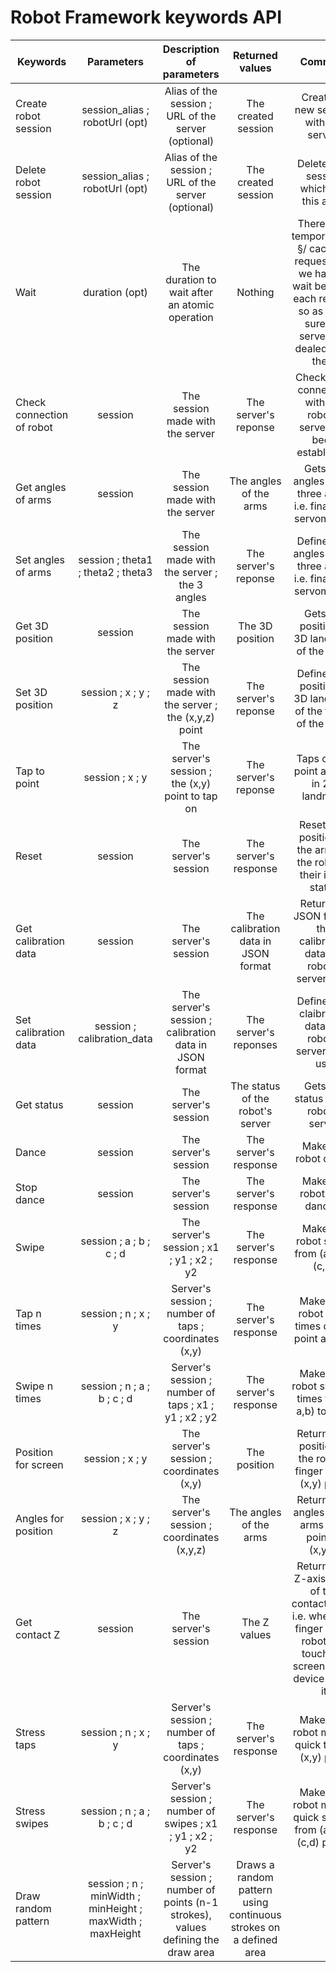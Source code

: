 # Robot Framework keywords API

| Keywords       			            | Parameters                  			    			 	| Description of parameters                  			      | Returned values           							     | Comment             										                                         				 |
| --------------------------------------|:---------------------------------------------------------:|:------------------------------------------------------:|:--------------------------------------------:|:---------------------------------------------------------------------------------------:|
| Create robot session                  | session_alias ; robotUrl (opt)      					 	| Alias of the session ; URL of the server (optional)    | The created session                          | Creates a new session with the server.                                                  |
| Delete robot session                  | session_alias ; robotUrl (opt)      					 	| Alias of the session ; URL of the server (optional)    | The created session                          | Deletes the session which has this alias.                                               |
| Wait                                  | duration (opt)                      					 	| The duration to wait after an atomic operation         | Nothing                                      | There is no temporisation §/ cache of requests. So we have to wait between each request so as to be sure the server has dealed all of them|
| Check connection of robot             | session                             					 	| The session made with the server                       | The server's reponse                         | Check if the connection with the robot's server has been established                    |
| Get angles of arms                    | session                              					 	| The session made with the server                       | The angles of the arms                       | Gets the angles of the three arms, i.e. finaly the servomotors                          |
| Set angles of arms                    | session ; theta1 ; theta2 ; theta3  					 	| The session made with the server ; the 3 angles        | The server's reponse                         | Defines the angles of the three arms, i.e. finaly the servomotors                       |
| Get 3D position                       | session                             					 	| The session made with the server                       | The 3D position                              | Gets the position in 3D landmark of the robot                                           |
| Set 3D position                       | session ; x ; y ; z                 					 	| The session made with the server ; the (x,y,z) point   | The server's reponse                         | Defines the position in 3D landmark of the finger of the robot                          |
| Tap to point                          | session ; x ; y                    					 	| The server's session ; the (x,y) point to tap on       | The server's reponse                         | Taps on the point at (x,y) in 2D landmark                                               |
| Reset                                 | session                           					 	| The server's session                                   | The server's response                        | Resets the position of the arms of the robot in their initial states                    |
| Get calibration data                  | session                           					 	| The server's session                                   | The calibration data in JSON format          | Returns in JSON format the calibration data the robot's server uses                     |
| Set calibration data                  | session ; calibration_data        					 	| The server's session ; calibration data in JSON format | The server's reponses                        | Defines the claibration data the robot's server must use                                |
| Get status                            | session                           					 	| The server's session                                   | The status of the robot's server             | Gets the status of the robot's server                                                   |
| Dance                                 | session                           					 	| The server's session                                   | The server's response                        | Make the robot dance                                                                    |
| Stop dance                            | session                           					 	| The server's session                                   | The server's response                        | Make the robot stop dancing                                                             |
| Swipe                                 | session ; a ; b ; c ; d           					 	| The server's session ; x1 ; y1 ; x2 ; y2               | The server's response                        | Make the robot swipe from (a,b) to (c,d)                                                |
| Tap n times                           | session ; n ; x ; y                					 	| Server's session ; number of taps ; coordinates (x,y)  | The server's response                        | Makes the robot tap n times on the point at (x,y)                                       |
| Swipe n times                         | session ; n ; a ; b ; c ; d       					 	| Server's session ; number of taps ; x1 ; y1 ; x2 ; y2  | The server's response                        | Makes the robot swipe n times from( a,b) to (c,d)                                       |
| Position for screen                   | session ; x ; y                    					 	| The server's session ; coordinates (x,y)               | The position                                 | Returns the position of the robot's finger for an (x,y) point                           |
| Angles for position                   | session ; x ; y ; z                					 	| The server's session ; coordinates (x,y,z)             | The angles of the arms                       | Returns the angles of the arms for a point at (x,y,z)                                   |
| Get contact Z                         | session                             					 	| The server's session                                   | The Z values                                 | Returns the Z-axis value of the contact point, i.e. where the finger of the robot can touch the screen of the device under it|
| Stress taps                           | session ; n ; x ; y                 						| Server's session ; number of taps ; coordinates (x,y)  | The server's response                        | Makes the robot make n quick tap on (x,y) point                                         |
| Stress swipes                         | session ; n ; a ; b ; c ; d          					 	| Server's session ; number of swipes ; x1 ; y1 ; x2 ; y2| The server's response                        | Makes the robot make n quick swipes from (a,b) to (c,d) points                          |
| Draw random pattern					| session ; n ; minWidth ; minHeight ; maxWidth ; maxHeight | Server's session ; number of points (n-1 strokes), values defining the draw area 						| Draws a random pattern using continuous strokes on a defined area 					  |
